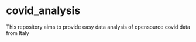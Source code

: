# covid_analysis
This repository aims to provide easy data analysis of opensource covid data from Italy
